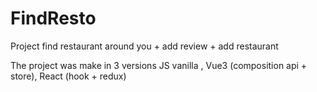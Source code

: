 # FindResto
Project find restaurant around you + add review + add restaurant

The project was make in 3 versions JS vanilla , Vue3 (composition api + store), React (hook +  redux)
